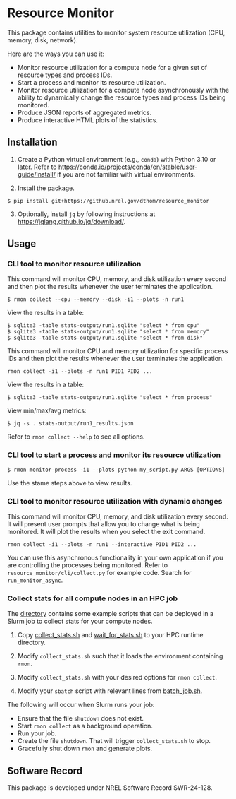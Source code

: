 # Resource Monitor
This package contains utilities to monitor system resource utilization (CPU, memory, disk,
network).

Here are the ways you can use it:

- Monitor resource utilization for a compute node for a given set of resource types and process
IDs.
- Start a process and monitor its resource utilization.
- Monitor resource utilization for a compute node asynchronously with the ability to dynamically
change the resource types and process IDs being monitored.
- Produce JSON reports of aggregated metrics.
- Produce interactive HTML plots of the statistics.

## Installation

1. Create a Python virtual environment (e.g., `conda`) with Python 3.10 or later. Refer to
https://conda.io/projects/conda/en/stable/user-guide/install/ if you are not familiar with virtual
environments.

2. Install the package.
```
$ pip install git+https://github.nrel.gov/dthom/resource_monitor
```

3. Optionally, install `jq` by following instructions at https://jqlang.github.io/jq/download/.

## Usage

### CLI tool to monitor resource utilization
This command will monitor CPU, memory, and disk utilization every second and then plot the results
whenever the user terminates the application.
```
$ rmon collect --cpu --memory --disk -i1 --plots -n run1
```
View the results in a table:
```
$ sqlite3 -table stats-output/run1.sqlite "select * from cpu"
$ sqlite3 -table stats-output/run1.sqlite "select * from memory"
$ sqlite3 -table stats-output/run1.sqlite "select * from disk"
```

This command will monitor CPU and memory utilization for specific process IDs and then plot the
results whenever the user terminates the application.
```
rmon collect -i1 --plots -n run1 PID1 PID2 ...
```
View the results in a table:
```
$ sqlite3 -table stats-output/run1.sqlite "select * from process"
```

View min/max/avg metrics:
```
$ jq -s . stats-output/run1_results.json
```

Refer to `rmon collect --help` to see all options.

### CLI tool to start a process and monitor its resource utilization
```
$ rmon monitor-process -i1 --plots python my_script.py ARGS [OPTIONS]
```
Use the stame steps above to view results.

### CLI tool to monitor resource utilization with dynamic changes
This command will monitor CPU, memory, and disk utilization every second. It will present user
prompts that allow you to change what is being monitored. It will plot the results when you
select the exit command.
```
rmon collect -i1 --plots -n run1 --interactive PID1 PID2 ...
```

You can use this asynchronous functionality in your own application if you are controlling the
processes being monitored. Refer to `resource_monitor/cli/collect.py` for example code. Search for
`run_monitor_async`.

### Collect stats for all compute nodes in an HPC job
The
[directory](https://github.nrel.gov/dthom/resource_monitor/tree/main/scripts/slurm) contains some
example scripts that can be deployed in a Slurm job to collect stats for your compute nodes.

1. Copy
[collect_stats.sh](https://github.nrel.gov/dthom/resource_monitor/tree/main/scripts/slurm/collect_stats.sh)
and
[wait_for_stats.sh](https://github.nrel.gov/dthom/resource_monitor/tree/main/scripts/slurm/wait_for_stats.sh)
to your HPC runtime directory.

2. Modify `collect_stats.sh` such that it loads the environment containing `rmon`.

3. Modify `collect_stats.sh` with your desired options for `rmon collect`.

4. Modify your `sbatch` script with relevant lines from
[batch_job.sh](https://github.nrel.gov/dthom/resource_monitor/tree/main/scripts/slurm/batch_job.sh).

The following will occur when Slurm runs your job:

- Ensure that the file `shutdown` does not exist.
- Start `rmon collect` as a background operation.
- Run your job.
- Create the file `shutdown`. That will trigger `collect_stats.sh` to stop.
- Gracefully shut down ``rmon`` and generate plots.


## Software Record
This package is developed under NREL Software Record SWR-24-128.

